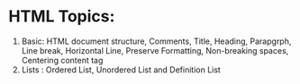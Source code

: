 # HTML Topics:
1) Basic: HTML document structure, Comments, Title, Heading, Parapgrph, Line break, Horizontal Line, Preserve Formatting, Non-breaking spaces, Centering content tag  
2) Lists : Ordered List, Unordered List and Definition List
